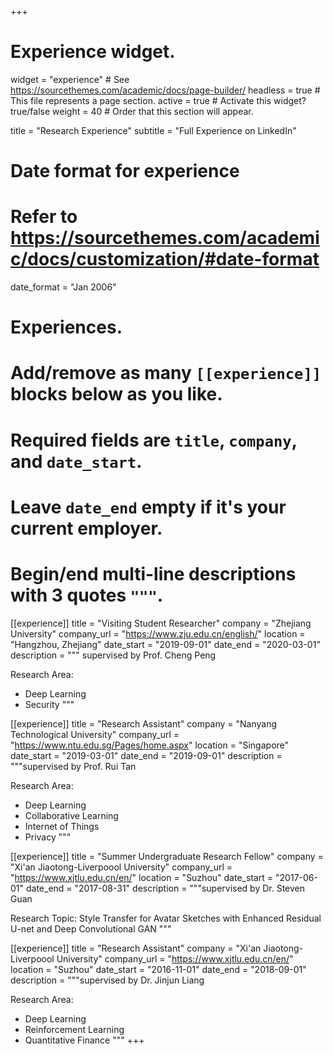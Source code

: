 +++
# Experience widget.
widget = "experience"  # See https://sourcethemes.com/academic/docs/page-builder/
headless = true  # This file represents a page section.
active = true  # Activate this widget? true/false
weight = 40  # Order that this section will appear.

title = "Research Experience"
subtitle = "Full Experience on LinkedIn"

# Date format for experience
#   Refer to https://sourcethemes.com/academic/docs/customization/#date-format
date_format = "Jan 2006"

# Experiences.
#   Add/remove as many `[[experience]]` blocks below as you like.
#   Required fields are `title`, `company`, and `date_start`.
#   Leave `date_end` empty if it's your current employer.
#   Begin/end multi-line descriptions with 3 quotes `"""`.
[[experience]]
  title = "Visiting Student Researcher"
  company = "Zhejiang University"
  company_url = "https://www.zju.edu.cn/english/"
  location = "Hangzhou, Zhejiang"
  date_start = "2019-09-01"
  date_end = "2020-03-01"
  description = """
  supervised by Prof. Cheng Peng

  Research Area:
  
  * Deep Learning
  * Security
  """

[[experience]]
  title = "Research Assistant"
  company = "Nanyang Technological University"
  company_url = "https://www.ntu.edu.sg/Pages/home.aspx"
  location = "Singapore"
  date_start = "2019-03-01"
  date_end = "2019-09-01"
  description = """supervised by Prof. Rui Tan

  Research Area:
  
  * Deep Learning
  * Collaborative Learning
  * Internet of Things
  * Privacy
  """

[[experience]]
  title = "Summer Undergraduate Research Fellow"
  company = "Xi'an Jiaotong-Liverpoool University"
  company_url = "https://www.xjtlu.edu.cn/en/"
  location = "Suzhou"
  date_start = "2017-06-01"
  date_end = "2017-08-31"
  description = """supervised by Dr. Steven Guan

  Research Topic: Style Transfer for Avatar Sketches with Enhanced Residual U-net and Deep Convolutional GAN
  """

[[experience]]
  title = "Research Assistant"
  company = "Xi'an Jiaotong-Liverpoool University"
  company_url = "https://www.xjtlu.edu.cn/en/"
  location = "Suzhou"
  date_start = "2016-11-01"
  date_end = "2018-09-01"
  description = """supervised by Dr. Jinjun Liang 

  Research Area:
  
  * Deep Learning
  * Reinforcement Learning
  * Quantitative Finance
  """
+++
